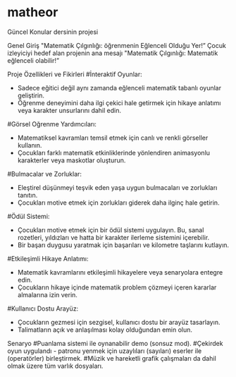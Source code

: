 # matheor
Güncel Konular dersinin projesi

Genel Giriş
"Matematik Çılgınlığı: öğrenmenin Eğlenceli Olduğu Yer!”
Çocuk izleyiciyi hedef alan projenin ana mesajı "Matematik Çılgınlığı: Matematik eğlenceli olabilir!”

Proje Özellikleri ve Fikirleri
  #İnteraktif Oyunlar:
-	Sadece eğitici değil aynı zamanda eğlenceli matematik tabanlı oyunlar geliştirin.
-	Öğrenme deneyimini daha ilgi çekici hale getirmek için hikaye anlatımı veya karakter unsurlarını dahil edin.
  
 #Görsel Oğrenme Yardımcıları:
-	Matematiksel kavramları temsil etmek için canlı ve renkli görseller kullanın.
-	Çocukları farklı matematik etkinliklerinde yönlendiren animasyonlu karakterler veya maskotlar oluşturun.
  
  #Bulmacalar ve Zorluklar:
-	Eleştirel düşünmeyi teşvik eden yaşa uygun bulmacaları ve zorlukları tanıtın.
-	Çocukları motive etmek için zorlukları giderek daha ilginç hale getirin.
  
  #Ödül Sistemi:
-	Çocukları motive etmek için bir ödül sistemi uygulayın. Bu, sanal rozetleri, yıldızları ve hatta bir karakter ilerleme sistemini içerebilir.
-	Bir başarı duygusu yaratmak için başarıları ve kilometre taşlarını kutlayın.
  
  #Etkileşimli Hikaye Anlatımı:
-	Matematik kavramlarını etkileşimli hikayelere veya senaryolara entegre edin.
-	Çocukların hikaye içinde matematik problem çözmeyi içeren kararlar almalarına izin verin.
  
 #Kullanıcı Dostu Arayüz:
-	Çocukların gezmesi için sezgisel, kullanıcı dostu bir arayüz tasarlayın.
-	Talimatların açık ve anlaşılması kolay olduğundan emin olun.

  
Senaryo
#Puanlama sistemi ile oynanabilir demo (sonsuz mod).
#Çekirdek oyun uygulandı - patronu yenmek için uzaylıları (sayıları) eserler ile (operatörler) birleştirmek.
#Müzik ve hareketli grafik çalışmaları da dahil olmak üzere tüm varlık dosyaları.

